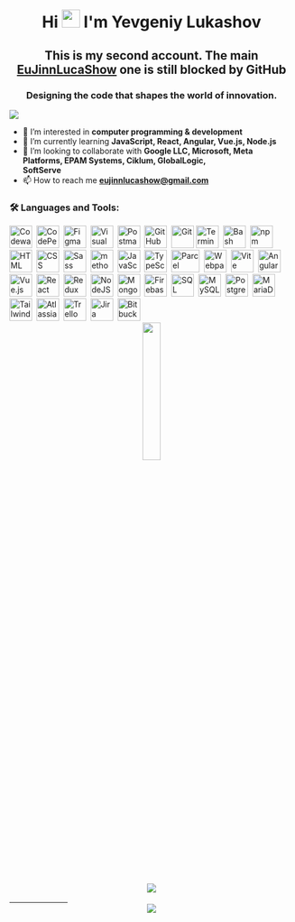 <h1 align="center">Hi <img src="https://raw.githubusercontent.com/MartinHeinz/MartinHeinz/master/wave.gif"  width="32px"> I'm Yevgeniy Lukashov</h1>
<h2 align="center">This is my second account. The main <a href="https://github.com/EuJinnLucaShow">EuJinnLucaShow</a> one is still blocked by GitHub</h2>
<h3 align="center">Designing the code that shapes the world of innovation.</h3>
<img src="https://github.com/yevhenii-lukashov/yevhenii-lukashov/blob/main/section-hero.png">
  
- 👀 I’m interested in **computer programming & development**
- 🌱 I’m currently learning **JavaScript, React, Angular, Vue.js, Node.js**
- 💞️ I’m looking to collaborate with **Google LLC, Microsoft, Meta Platforms, EPAM Systems, Ciklum, GlobalLogic, 	
SoftServe**
- 📫 How to reach me **eujinnlucashow@gmail.com**

### :hammer_and_wrench: Languages and Tools:

<div>
  <img src="https://github.com/yevhenii-lukashov/yevhenii-lukashov/blob/main/img/codewars-original.svg" title="Codewars" alt="Codewars" width="40" height="40"/>&nbsp;
  <img src="https://github.com/yevhenii-lukashov/yevhenii-lukashov/blob/main/img/codepen-plain.svg" title="CodePen" alt="CodePen" width="40" height="40"/>&nbsp;  
  <img src="https://github.com/yevhenii-lukashov/yevhenii-lukashov/blob/main/img/figma-original.svg" title="Figma" alt="Figma" width="40" height="40"/>&nbsp;
  <img src="https://github.com/yevhenii-lukashov/yevhenii-lukashov/blob/main/img/vscode-original.svg" title="Visual Studio Code" alt="Visual Studio Code" width="40" height="40"/>&nbsp;
  <img src="https://github.com/yevhenii-lukashov/yevhenii-lukashov/blob/main/img/postman.svg" title="Postman" alt="Postman" width="40" height="40"/>&nbsp;
  <img src="https://github.com/yevhenii-lukashov/yevhenii-lukashov/blob/main/img/github-original.svg" title="GitHub" alt="GitHub" width="40" height="40"/>&nbsp;
  <img src="https://github.com/yevhenii-lukashov/yevhenii-lukashov/blob/main/img/git-original.svg" title="Git" **alt="Git" width="40" height="40"/>  
  <img src="https://github.com/yevhenii-lukashov/yevhenii-lukashov/blob/main/img/terminal.png" title="Terminal" alt="Terminal" width="40" height="40"/>&nbsp;
  <img src="https://github.com/yevhenii-lukashov/yevhenii-lukashov/blob/main/img/bash-original.svg" title="Bash" alt="Bash" width="40" height="40"/>&nbsp;
  <img src="https://github.com/yevhenii-lukashov/yevhenii-lukashov/blob/main/img/Npm.svg" title="npm" alt="npm" width="40" height="40"/>&nbsp;    
  <img src="https://github.com/yevhenii-lukashov/yevhenii-lukashov/blob/main/img/html5-original.svg" title="HTML5" alt="HTML" width="40" height="40"/>&nbsp;
  <img src="https://github.com/yevhenii-lukashov/yevhenii-lukashov/blob/main/img/css3-original.svg" title="CSS3" alt="CSS" width="40" height="40"/>&nbsp;
  <img src="https://github.com/yevhenii-lukashov/yevhenii-lukashov/blob/main/img/sass-original.svg" title="Sass" alt="Sass" width="40" height="40"/>&nbsp;
  <img src="https://github.com/yevhenii-lukashov/yevhenii-lukashov/blob/main/img/bem-original.svg" title="methodology BEM" alt="methodology BEM" width="40" height="40"/>&nbsp;
  <img src="https://github.com/yevhenii-lukashov/yevhenii-lukashov/blob/main/img/javascript-original.svg" title="JavaScript" alt="JavaScript" width="40" height="40"/>&nbsp;
  <img src="https://github.com/yevhenii-lukashov/yevhenii-lukashov/blob/main/img/Typescript_logo_2020.svg" title="TypeScript" alt="TypeScript" width="40" height="40"/>&nbsp;
  <img src="https://github.com/yevhenii-lukashov/yevhenii-lukashov/blob/main/img/parsel.avif" title="Parcel" alt="Parcel" width="50" height="40"/>&nbsp;
  <img src="https://github.com/yevhenii-lukashov/yevhenii-lukashov/blob/main/img/webpack.svg" title="Webpack" alt="Webpack" width="40" height="40"/>&nbsp;
  <img src="https://github.com/yevhenii-lukashov/yevhenii-lukashov/blob/main/img/vite.svg" title="Vite" alt="Vite" width="40" height="40"/>&nbsp;
  <img src="https://github.com/yevhenii-lukashov/yevhenii-lukashov/blob/main/img/angular.svg" title="Angular" alt="Angular" width="40" height="40"/>&nbsp;
  <img src="https://github.com/yevhenii-lukashov/yevhenii-lukashov/blob/main/img/Vue.js.svg" title="Vue.js" alt="Vue.js" width="40" height="40"/>&nbsp;
  <img src="https://github.com/yevhenii-lukashov/yevhenii-lukashov/blob/main/img/react-original.svg" title="React" alt="React" width="40" height="40"/>&nbsp; 
  <img src="https://github.com/yevhenii-lukashov/yevhenii-lukashov/blob/main/img/redux.svg" title="Redux" alt="Redux" width="40" height="40"/>&nbsp; 
  <img src="https://github.com/yevhenii-lukashov/yevhenii-lukashov/blob/main/img/nodejs-original.svg" title="NodeJS" alt="NodeJS" width="40" height="40"/>&nbsp;    
  <img src="https://github.com/yevhenii-lukashov/yevhenii-lukashov/blob/main/img/mongodb.svg" title="MongoDB" alt="MongoDB" width="40" height="40"/>&nbsp;
  <img src="https://github.com/yevhenii-lukashov/yevhenii-lukashov/blob/main/img/firebase.svg" title="Firebase" alt="Firebase" width="40" height="40"/>&nbsp;  
  <img src="https://github.com/yevhenii-lukashov/yevhenii-lukashov/blob/main/img/sql.svg" title="SQL" alt="SQL" width="40" height="40"/>&nbsp;
  <img src="https://github.com/yevhenii-lukashov/yevhenii-lukashov/blob/main/img/mysql.png" title="MySQL" alt="MySQL" width="40" height="40"/>&nbsp;
  <img src="https://github.com/yevhenii-lukashov/yevhenii-lukashov/blob/main/img/Postgresql.svg" title="PostgreSQL" alt="PostgreSQL" width="40" height="40"/>&nbsp;   
  <img src="https://github.com/yevhenii-lukashov/yevhenii-lukashov/blob/main/img/mariadb.svg" title="MariaDB" alt="MariaDB" width="40" height="40"/>&nbsp;  
  <img src="https://github.com/yevhenii-lukashov/yevhenii-lukashov/blob/main/img/tailwindcss.svg" title="TailwindCSS" alt="TailwindCSS" width="40" height="40"/>&nbsp;
  <img src="https://github.com/yevhenii-lukashov/yevhenii-lukashov/blob/main/img/Atlassian.svg" title="Atlassian" alt="Atlassian" width="40" height="40"/>&nbsp;
  <img src="https://github.com/yevhenii-lukashov/yevhenii-lukashov/blob/main/img/trello.svg" title="Trello" alt="Trello" width="40" height="40"/>&nbsp;
  <img src="https://github.com/yevhenii-lukashov/yevhenii-lukashov/blob/main/img/Jira.svg" title="Jira" alt="Jira" width="40" height="40"/>&nbsp;
  <img src="https://github.com/yevhenii-lukashov/yevhenii-lukashov/blob/main/img/Bitbucket.svg" title="Bitbucket" alt="Bitbucket" width="40" height="40"/>&nbsp;    
</div>

<div align="center">
  <img src="https://github.com/yevhenii-lukashov/yevhenii-lukashov/blob/main/img/deweloper.gif" width ="25%"/> 
  </div>
       ㅤㅤㅤㅤ
    <div align="center">  
  <a href="https://www.codewars.com/users/EuJinnLucaShow"><img src="https://www.codewars.com/users/EuJinnLucaShow/badges/large">
  </div>
   ㅤㅤㅤㅤㅤㅤㅤㅤ
<div align="center">
<a href="https://u8views.com/github/yevgeniy-lukashov"><img src="https://u8views.com/api/v1/github/profiles/160718215/views/day-week-month-total-count.svg"></a>
</div>

